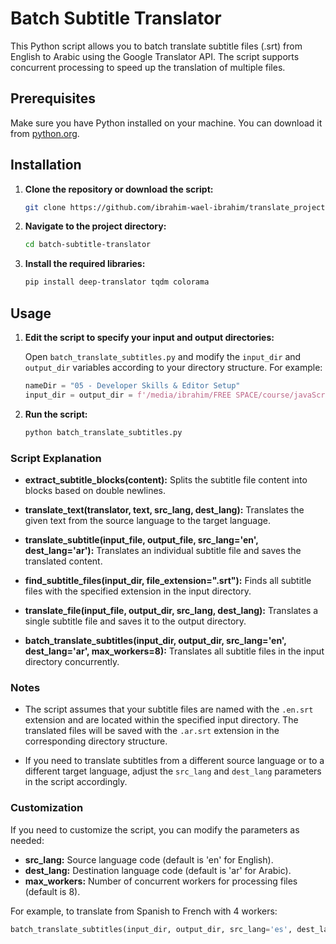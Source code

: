 # Batch Subtitle Translator

This Python script allows you to batch translate subtitle files (.srt) from English to Arabic using the Google Translator API. The script supports concurrent processing to speed up the translation of multiple files.

## Prerequisites

Make sure you have Python installed on your machine. You can download it from [python.org](https://www.python.org/downloads/).

## Installation

1. **Clone the repository or download the script:**

   ```sh
   git clone https://github.com/ibrahim-wael-ibrahim/translate_project.git
   ```

2. **Navigate to the project directory:**

   ```sh
   cd batch-subtitle-translator
   ```

3. **Install the required libraries:**

   ```sh
   pip install deep-translator tqdm colorama
   ```

## Usage

1. **Edit the script to specify your input and output directories:**

   Open `batch_translate_subtitles.py` and modify the `input_dir` and `output_dir` variables according to your directory structure. For example:

   ```python
   nameDir = "05 - Developer Skills & Editor Setup"
   input_dir = output_dir = f'/media/ibrahim/FREE SPACE/course/javaScript Course/01.[HowToFree.ORG] Udemy - The Complete JavaScript Course 2023 From Zero to Expert/{nameDir}'
   ```

2. **Run the script:**

   ```sh
   python batch_translate_subtitles.py
   ```

### Script Explanation

- **extract_subtitle_blocks(content):** Splits the subtitle file content into blocks based on double newlines.

- **translate_text(translator, text, src_lang, dest_lang):** Translates the given text from the source language to the target language.

- **translate_subtitle(input_file, output_file, src_lang='en', dest_lang='ar'):** Translates an individual subtitle file and saves the translated content.

- **find_subtitle_files(input_dir, file_extension=".srt"):** Finds all subtitle files with the specified extension in the input directory.

- **translate_file(input_file, output_dir, src_lang, dest_lang):** Translates a single subtitle file and saves it to the output directory.

- **batch_translate_subtitles(input_dir, output_dir, src_lang='en', dest_lang='ar', max_workers=8):** Translates all subtitle files in the input directory concurrently.

### Notes

- The script assumes that your subtitle files are named with the `.en.srt` extension and are located within the specified input directory. The translated files will be saved with the `.ar.srt` extension in the corresponding directory structure.

- If you need to translate subtitles from a different source language or to a different target language, adjust the `src_lang` and `dest_lang` parameters in the script accordingly.

### Customization

If you need to customize the script, you can modify the parameters as needed:

- **src_lang:** Source language code (default is 'en' for English).
- **dest_lang:** Destination language code (default is 'ar' for Arabic).
- **max_workers:** Number of concurrent workers for processing files (default is 8).

For example, to translate from Spanish to French with 4 workers:

```python
batch_translate_subtitles(input_dir, output_dir, src_lang='es', dest_lang='fr', max_workers=4)
```
